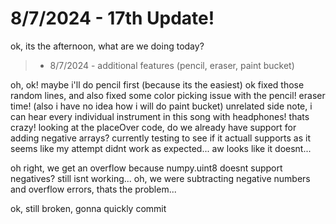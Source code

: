 # 8/7/2024 - 17th Update!

ok, its the afternoon, what are we doing today?

> - 8/7/2024 - additional features (pencil, eraser, paint bucket)

oh, ok! maybe i'll do pencil first (because its the easiest) ok fixed those random lines, and also fixed some color picking issue with the pencil! eraser time! (also i have no idea how i will do paint bucket) unrelated side note, i can hear every individual instrument in this song with headphones! thats crazy! looking at the placeOver code, do we already have support for adding negative arrays? currently testing to see if it actuall supports as it seems like my attempt didnt work as expected... aw looks like it doesnt...

oh right, we get an overflow because numpy.uint8 doesnt support negatives? still isnt working... oh, we were subtracting negative numbers and overflow errors, thats the problem...

ok, still broken, gonna quickly commit